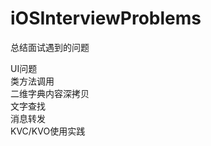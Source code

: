 # iOSInterviewProblems

总结面试遇到的问题

UI问题 <br>
类方法调用 <br> 
二维字典内容深拷贝 <br> 
文字查找 <br> 
消息转发 <br> 
KVC/KVO使用实践 <br> 
